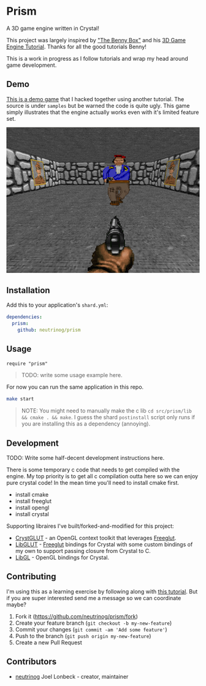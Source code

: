 # Prism

A 3D game engine written in Crystal!

This project was largely inspired by ["The Benny Box"](https://www.youtube.com/channel/UCnlpv-hhcsAtEHKR2y2fW4Q) and his [3D Game Engine Tutorial](https://www.youtube.com/watch?v=ss3AnSxJ2X8&list=PLEETnX-uPtBXP_B2yupUKlflXBznWIlL5&index=1). Thanks for all the good tutorials Benny!

This is a work in progress as I follow tutorials and wrap my head around game development.

## Demo
[This is a demo game](https://youtu.be/-IyXs2Dqs2o) that I hacked together using another tutorial. The source is under `samples` but be warned the code is quite ugly. This game simply illustrates that the engine actually works even with it's limited feature set.

[![Game demo](./samples/game_thumbnail.png)](https://youtu.be/-IyXs2Dqs2o)


## Installation

Add this to your application's `shard.yml`:

```yaml
dependencies:
  prism:
    github: neutrinog/prism
```

## Usage

```crystal
require "prism"
```

> TODO: write some usage example here.

For now you can run the same application in this repo.

```bash
make start
```

> NOTE: You might need to manually make the c lib `cd src/prism/lib && cmake . && make`.
> I guess the shard `postinstall` script only runs if you are installing this as a dependency (annoying).

## Development

TODO: Write some half-decent development instructions here.

There is some temporary c code that needs to get compiled with the engine. My top priority is to get all c compilation outta here so we can enjoy pure crystal code! In the mean time you'll need to install cmake first.

- install cmake
- install freeglut
- install opengl
- install crystal

Supporting libraires I've built/forked-and-modified for this project:

- [CrystGLUT](https://github.com/neutrinog/cryst_glut) - an OpenGL context toolkit that leverages [Freeglut](http://freeglut.sourceforge.net/).
- [LibGLUT](https://github.com/neutrinog/lib_glut) - [Freeglut](http://freeglut.sourceforge.net/) bindings for Crystal with some custom bindings of my own to support passing closure from Crystal to C.
- [LibGL](https://github.com/neutrinog/cryst_glut) - OpenGL bindings for Crystal.

## Contributing

I'm using this as a learning exercise by following along with [this tutorial](https://www.youtube.com/watch?v=ss3AnSxJ2X8&list=PLEETnX-uPtBXP_B2yupUKlflXBznWIlL5&index=1). But if you are super interested send me a message so we can coordinate maybe?

1. Fork it (<https://github.com/neutrinog/prism/fork>)
2. Create your feature branch (`git checkout -b my-new-feature`)
3. Commit your changes (`git commit -am 'Add some feature'`)
4. Push to the branch (`git push origin my-new-feature`)
5. Create a new Pull Request

## Contributors

- [neutrinog](https://github.com/neutrinog) Joel Lonbeck - creator, maintainer
